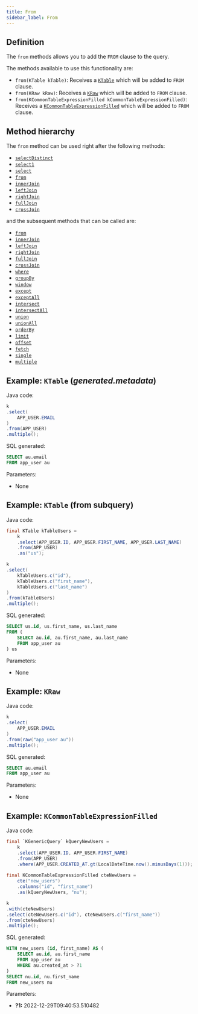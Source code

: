 ```yaml
---
title: From
sidebar_label: From
---
```


## Definition

The `from` methods allows you to add the `FROM` clause to the query.

The methods available to use this functionality are:

- `from(KTable kTable)`: Receives a [`KTable`](/docs/select-statement/from/introduction#ktable-types) which will be added to `FROM` clause.
- `from(KRaw kRaw)`: Receives a [`KRaw`](/docs/select-statement/select/introduction#7-kraw) which will be added to `FROM` clause.
- `from(KCommonTableExpressionFilled kCommonTableExpressionFilled)`: Receives a [`KCommonTableExpressionFilled`](/docs/select-statement/with/introduction) which will be added to `FROM` clause.

## Method hierarchy

The `from` method can be used right after the following methods:

- [`selectDistinct`](/docs/select-statement/select/distinct)
- [`select1`](/docs/select-statement/select/select1)
- [`select`](/docs/select-statement/select/)
- [`from`](/docs/select-statement/from/)
- [`innerJoin`](/docs/select-statement/join/inner-join)
- [`leftJoin`](/docs/select-statement/join/left-join)
- [`rightJoin`](/docs/select-statement/join/right-join)
- [`fullJoin`](/docs/select-statement/join/full-join)
- [`crossJoin`](/docs/select-statement/join/cross-join)

and the subsequent methods that can be called are:

- [`from`](/docs/select-statement/from/)
- [`innerJoin`](/docs/select-statement/join/inner-join)
- [`leftJoin`](/docs/select-statement/join/left-join)
- [`rightJoin`](/docs/select-statement/join/right-join)
- [`fullJoin`](/docs/select-statement/join/full-join)
- [`crossJoin`](/docs/select-statement/join/cross-join)
- [`where`](/docs/select-statement/where/)
- [`groupBy`](/docs/select-statement/group-by/)
- [`window`](/docs/select-statement/window/)
- [`except`](/docs/select-statement/combining/except)
- [`exceptAll`](/docs/select-statement/combining/except-all)
- [`intersect`](/docs/select-statement/combining/intersect)
- [`intersectAll`](/docs/select-statement/combining/intersect-all)
- [`union`](/docs/select-statement/combining/union)
- [`unionAll`](/docs/select-statement/combining/union-all)
- [`orderBy`](/docs/select-statement/order-by/)
- [`limit`](/docs/select-statement/limit)
- [`offset`](/docs/select-statement/offset)
- [`fetch`](/docs/select-statement/fetch/)
- [`single`](/docs/select-statement/select/)
- [`multiple`](/docs/select-statement/select/)

## Example: `KTable` (_generated.metadata_)

Java code:

```java
k
.select(
    APP_USER.EMAIL
)
.from(APP_USER)
.multiple();
```

SQL generated:

```sql
SELECT au.email
FROM app_user au
```

Parameters:

- None

## Example: `KTable` (from subquery)

Java code:

```java
final KTable kTableUsers =
    k
    .select(APP_USER.ID, APP_USER.FIRST_NAME, APP_USER.LAST_NAME)
    .from(APP_USER)
    .as("us");

k
.select(
    kTableUsers.c("id"),
    kTableUsers.c("first_name"),
    kTableUsers.c("last_name")
)
.from(kTableUsers)
.multiple();
```

SQL generated:

```sql
SELECT us.id, us.first_name, us.last_name
FROM (
    SELECT au.id, au.first_name, au.last_name 
    FROM app_user au
) us
```

Parameters:

- None

## Example: `KRaw`

Java code:

```java
k
.select(
    APP_USER.EMAIL
)
.from(raw("app_user au"))
.multiple();
```

SQL generated:

```sql
SELECT au.email
FROM app_user au
```

Parameters:

- None

## Example: `KCommonTableExpressionFilled`

Java code:

```java
final `KGenericQuery` kQueryNewUsers =
    k
    .select(APP_USER.ID, APP_USER.FIRST_NAME)
    .from(APP_USER)
    .where(APP_USER.CREATED_AT.gt(LocalDateTime.now().minusDays(1)));
        
final KCommonTableExpressionFilled cteNewUsers = 
    cte("new_users")
    .columns("id", "first_name")
    .as(kQueryNewUsers, "nu");

k
.with(cteNewUsers)
.select(cteNewUsers.c("id"), cteNewUsers.c("first_name"))
.from(cteNewUsers)
.multiple();
```

SQL generated:

```sql
WITH new_users (id, first_name) AS (
    SELECT au.id, au.first_name
    FROM app_user au
    WHERE au.created_at > ?1
)
SELECT nu.id, nu.first_name
FROM new_users nu
```

Parameters:

- **?1:** 2022-12-29T09:40:53.510482